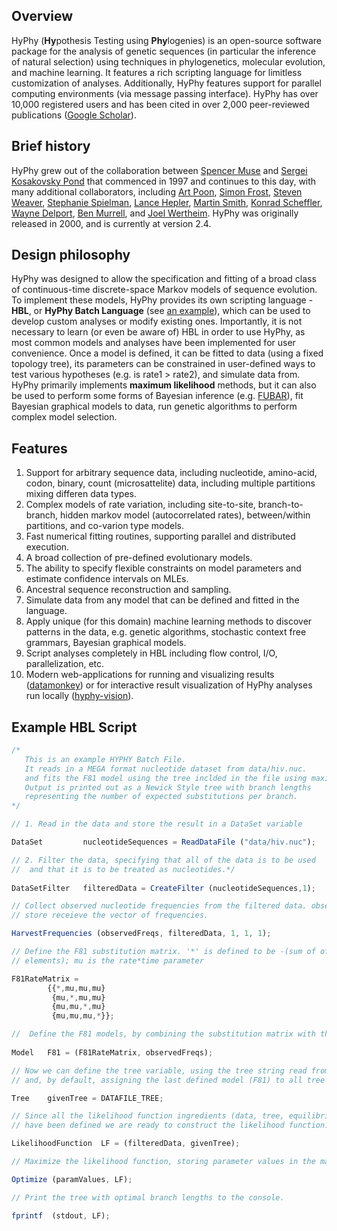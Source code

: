 ## Overview

HyPhy (**Hy**pothesis Testing using **Phy**logenies) is an open-source software package for the analysis of genetic sequences (in particular the inference of natural selection) using techniques in phylogenetics, molecular evolution, and machine learning. It features a rich scripting language for limitless customization of analyses. Additionally, HyPhy features support for parallel computing environments (via message passing interface). HyPhy has over 10,000 registered users and has been cited in over 2,000 peer-reviewed publications ([Google Scholar](https://scholar.google.com/scholar?hl=en&as_sdt=5,39&cites=17874163875017617061,8555001991860797787&scipsc=&q=&scisbd=1)). 



## Brief history

HyPhy grew out of the collaboration between [Spencer Muse](http://www4.stat.ncsu.edu/~muse/) and [Sergei Kosakovsky Pond](http://hyphy.org/sergei) that commenced in 1997 and continues to this day, with many additional collaborators, including [Art Poon](https://www.schulich.uwo.ca/pathol/people/bios/faculty/poon_art.html), [Simon Frost](http://www.vet.cam.ac.uk/directory/sdf22@cam.ac.uk), [Steven Weaver](http://stevenweaver.org), [Stephanie Spielman](http://sjspielman.org), [Lance Hepler](https://github.com/nlhepler), [Martin Smith](https://www.linkedin.com/in/martin-smith-371a7717/), [Konrad Scheffler](https://www.linkedin.com/in/konrad-scheffler-b185943/), [Wayne Delport](https://www.linkedin.com/in/wayne-delport-5195b545/), [Ben Murrell](http://profiles.ucsd.edu/benjamin.murrell), and [Joel Wertheim](http://id.ucsd.edu/faculty/wertheim.shtml). HyPhy was originally released in 2000, and is currently at version 2.4. 

## Design philosophy
 
HyPhy was designed to allow the specification and fitting of a broad class of continuous-time discrete-space Markov models of sequence evolution. To implement these models, HyPhy provides its own scripting language - **HBL**, or **HyPhy Batch Language** (see [an example](#example-hbl-script)), which can be used to develop custom analyses or modify existing ones. Importantly, it is not necessary to learn (or even be aware of) HBL in order to use HyPhy, as most common models and analyses have been implemented for user convenience. Once a model is defined, it can be fitted to data (using a fixed topology tree), its parameters can be constrained in user-defined ways to test various hypotheses (e.g. is rate1 > rate2), and simulate data from. HyPhy primarily implements **maximum likelihood** methods, but it can also be used to perform some forms of Bayesian inference (e.g. [FUBAR](/methods/standard-analyses.md#fubar)), fit Bayesian graphical models to data, run genetic algorithms to perform complex model selection.

## Features

1. Support for arbitrary sequence data, including nucleotide, amino-acid, codon, binary, count (microsattelite) data, including multiple partitions mixing differen data types. 
2. Complex models of rate variation, including site-to-site, branch-to-branch, hidden markov model (autocorrelated rates), between/within partitions, and co-varion type models.
3. Fast numerical fitting routines, supporting parallel and distributed execution.
4. A broad collection of pre-defined evolutionary models. 
5. The ability to specify flexible constraints on model parameters and estimate confidence intervals on MLEs.
6. Ancestral sequence reconstruction and sampling. 
7. Simulate data from any model that can be defined and fitted in the language.
8. Apply unique (for this domain) machine learning methods to discover patterns in the data, e.g. genetic algorithms, stochastic context free grammars, Bayesian graphical models.
9. Script analyses completely in HBL including flow control, I/O, parallelization, etc.
10. Modern web-applications for running and visualizing results ([datamonkey](https://datamonkey.org)) or for interactive result visualization of HyPhy analyses run locally ([hyphy-vision](http://vision.hyphy.org)).



## Example HBL Script
```js
/* 
   This is an example HYPHY Batch File.
   It reads in a MEGA format nucleotide dataset from data/hiv.nuc.
   and fits the F81 model using the tree inclded in the file using maximum likelihood.
   Output is printed out as a Newick Style tree with branch lengths
   representing the number of expected substitutions per branch.
*/

// 1. Read in the data and store the result in a DataSet variable

DataSet 		nucleotideSequences = ReadDataFile ("data/hiv.nuc");

// 2. Filter the data, specifying that all of the data is to be used
//  and that it is to be treated as nucleotides.*/
	 
DataSetFilter	filteredData = CreateFilter (nucleotideSequences,1);

// Collect observed nucleotide frequencies from the filtered data. observedFreqs will
// store receieve the vector of frequencies. 

HarvestFrequencies (observedFreqs, filteredData, 1, 1, 1);

// Define the F81 substitution matrix. '*' is defined to be -(sum of off-diag row 
// elements); mu is the rate*time parameter 

F81RateMatrix = 
		{{*,mu,mu,mu}
		 {mu,*,mu,mu}
		 {mu,mu,*,mu}
		 {mu,mu,mu,*}};

//  Define the F81 models, by combining the substitution matrix with the vector of observed (equilibrium) frequencies.
	  
Model 	F81 = (F81RateMatrix, observedFreqs);

// Now we can define the tree variable, using the tree string read from the data file, 
// and, by default, assigning the last defined model (F81) to all tree branches.

Tree	givenTree = DATAFILE_TREE;

// Since all the likelihood function ingredients (data, tree, equilibrium frequencies)
// have been defined we are ready to construct the likelihood function.

LikelihoodFunction  LF = (filteredData, givenTree);

// Maximize the likelihood function, storing parameter values in the matrix paramValues 

Optimize (paramValues, LF);

// Print the tree with optimal branch lengths to the console. 

fprintf  (stdout, LF);

```
